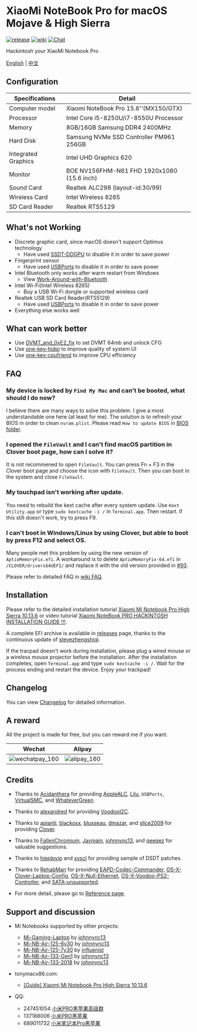 # XiaoMi NoteBook Pro for macOS Mojave & High Sierra
[![release](https://img.shields.io/badge/download-release-blue.svg)](https://github.com/daliansky/XiaoMi-Pro/releases) [![wiki](https://img.shields.io/badge/support-wiki-green.svg)](https://github.com/daliansky/XiaoMi-Pro/wiki) [![Chat](https://img.shields.io/badge/chat-tonymacx86-red.svg)](https://www.tonymacx86.com/threads/guide-xiaomi-mi-notebook-pro-high-sierra-10-13-6.242724)

Hackintosh your XiaoMi Notebook Pro

[English](README.md) | [中文](README_CN.md)

## Configuration

| Specifications | Detail                                                  |
| ------------------- | ------------------------------------------- |
| Computer model      | Xiaomi NoteBook Pro 15.6''(MX150/GTX)      |
| Processor           | Intel Core i5-8250U/i7-8550U Processor     |
| Memory              | 8GB/16GB Samsung DDR4 2400MHz              |
| Hard Disk           | Samsung NVMe SSD Controller PM961 256GB    |
| Integrated Graphics | Intel UHD Graphics 620                     |
| Monitor             | BOE NV156FHM-N61 FHD 1920x1080 (15.6 inch) |
| Sound Card          | Realtek ALC298 (layout-id:30/99)           |
| Wireless Card       | Intel Wireless 8265                        |
| SD Card Reader      | Realtek RTS5129                            |


## What's not Working

- Discrete graphic card, since macOS doesn't support Optimus technology
  - Have used [SSDT-DDGPU](EFI/CLOVER/ACPI/patched/SSDT-DDGPU.dsl) to disable it in order to save power
- Fingerprint sensor
  - Have used [USBPorts](EFI/CLOVER/kexts/Other/USBPorts.kext) to disable it in order to save power
- Intel Bluetooth only works after warm restart from Windows
  - View [Work-Around-with-Bluetooth](https://github.com/daliansky/XiaoMi-Pro/wiki/Work-Around-with-Bluetooth)
- Intel Wi-Fi(Intel Wireless 8265)
  - Buy a USB Wi-Fi dongle or supported wireless card
- Realtek USB SD Card Reader(RTS5129)
  - Have used [USBPorts](EFI/CLOVER/kexts/Other/USBPorts.kext) to disable it in order to save power
- Everything else works well


## What can work better

- Use [DVMT_and_0xE2_fix](BIOS/DVMT_and_0xE2_fix) to set DVMT 64mb and unlock CFG
- Use [one-key-hidpi](one-key-hidpi) to improve quality of system UI
- Use [one-key-cpufriend](one-key-cpufriend) to improve CPU efficiency


## FAQ

### My device is locked by `Find My Mac` and can't be booted, what should I do now?

I believe there are many ways to solve this problem. I give a most understandable one here (at least for me). The solution is to refresh your BIOS in order to clean `nvram.plist`. Please read `How to update BIOS` in [BIOS folder](BIOS/README.md).


### I opened the `FileVault` and I can't find macOS partition in Clover boot page, how can I solve it?

It is not recommened to open `FileVault`. You can press Fn + F3 in the Clover boot page and choose the icon with `FileVault`. Then you can boot in the system and close `FileVault`.


### My touchpad isn't working after update.

You need to rebuild the kext cache after every system update. Use `Kext Utility.app` or type `sudo kextcache -i /` in `Terminal.app`. Then restart. If this still doesn't work, try to press F9.


### I can't boot in Windows/Linux by using Clover, but able to boot by press F12 and select OS.

Many people met this problem by using the new version of `AptioMemoryFix.efi`. A workaround is to delete `AptioMemoryFix-64.efi` in `/CLOVER/drivers64UEFI/` and replace it with the old version provided in [#93](https://github.com/daliansky/XiaoMi-Pro/issues/93).

Please refer to detailed FAQ in [wiki FAQ](https://github.com/daliansky/XiaoMi-Pro/wiki/FAQ).


## Installation

Please refer to the detailed installation tutorial [Xiaomi Mi Notebook Pro High Sierra 10.13.6](https://www.tonymacx86.com/threads/guide-xiaomi-mi-notebook-pro-high-sierra-10-13-6.242724) or video tutorial [Xiaomi NoteBook PRO HACKINTOSH INSTALLATION GUIDE !!!](https://www.youtube.com/watch?v=72sPmkpxCvc).

A complete EFI archive is available in [releases](https://github.com/daliansky/XiaoMi-Pro/releases) page, thanks to the continuous update of [stevezhengshiqi](https://github.com/stevezhengshiqi).

If the tracpad doesn't work during installation, please plug a wired mouse or a wireless mouse projector before the installation. After the installation completes, open `Terminal.app` and type `sudo kextcache -i /`. Wait for the process ending and restart the device. Enjoy your trackpad!


## Changelog

You can view [Changelog](Changelog.md) for detailed information.


## A reward

All the project is made for free, but you can reward me if you want.

| Wechat                                                     | Alipay                                               |
| ---------------------------------------------------------- | ---------------------------------------------------- |
| ![wechatpay_160](http://7.daliansky.net/wechatpay_160.jpg) | ![alipay_160](http://7.daliansky.net/alipay_160.jpg) |


## Credits

- Thanks to [Acidanthera](https://github.com/acidanthera) for providing [AppleALC](https://github.com/acidanthera/AppleALC), [Lilu](https://github.com/acidanthera/Lilu), `USBPorts`, [VirtualSMC](https://github.com/acidanthera/VirtualSMC), and [WhateverGreen](https://github.com/acidanthera/WhateverGreen).
- Thanks to [alexandred](https://github.com/alexandred) for providing [VoodooI2C](https://github.com/alexandred/VoodooI2C).
- Thanks to [apianti](https://sourceforge.net/u/apianti), [blackosx](https://sourceforge.net/u/blackosx), [blusseau](https://sourceforge.net/u/blusseau), [dmazar](https://sourceforge.net/u/dmazar), and [slice2009](https://sourceforge.net/u/slice2009) for providing [Clover](https://sourceforge.net/projects/cloverefiboot).
- Thanks to [FallenChromium](https://github.com/FallenChromium), [Javmain](https://github.com/javmain), [johnnync13](https://github.com/johnnync13), and [qeeqez](https://github.com/qeeqez) for valuable suggestions.
- Thanks to [hieplpvip](https://github.com/hieplpvip) and [syscl](https://github.com/syscl) for providing sample of DSDT patches.
- Thanks to [RehabMan](https://github.com/RehabMan) for providing [EAPD-Codec-Commander](https://github.com/RehabMan/EAPD-Codec-Commander),  [OS-X-Clover-Laptop-Config](https://github.com/RehabMan/OS-X-Clover-Laptop-Config), [OS-X-Null-Ethernet](https://github.com/RehabMan/OS-X-Null-Ethernet), [OS-X-Voodoo-PS2-Controller](https://github.com/RehabMan/OS-X-Voodoo-PS2-Controller), and [SATA-unsupported](https://github.com/RehabMan/hack-tools/tree/master/kexts/SATA-unsupported.kext).

- For more detail, please go to [Reference page](https://github.com/daliansky/XiaoMi-Pro/wiki/References).


## Support and discussion

- Mi Notebooks supported by other projects:
  - [Mi-Gaming-Laptop](https://github.com/johnnync13/XiaomiGaming) by [johnnync13](https://github.com/johnnync13)
  - [Mi-NB-Air-125-6y30](https://github.com/johnnync13/EFI-Xiaomi-Notebook-air-12-5) by [johnnync13](https://github.com/johnnync13)
  - [Mi-NB-Air-125-7y30](https://github.com/influenist/Mi-NB-Gaming-Laptop-MacOS) by [influenist](https://github.com/influenist)
  - [Mi-NB-Air-133-Gen1](https://github.com/johnnync13/Xiaomi-Notebook-Air-1Gen) by [johnnync13](https://github.com/johnnync13)
  - [Mi-NB-Air-133-2018](https://github.com/johnnync13/Xiaomi-Mi-Air) by [johnnync13](https://github.com/johnnync13)

- tonymacx86.com:
  - [[Guide] Xiaomi Mi Notebook Pro High Sierra 10.13.6](https://www.tonymacx86.com/threads/guide-xiaomi-mi-notebook-pro-high-sierra-10-13-6.242724)

- QQ:
  - 247451054 [小米PRO黑苹果高级群](http://shang.qq.com/wpa/qunwpa?idkey=6223ea12a7f7efe58d5972d241000dd59cbd0260db2fdede52836ca220f7f20e)
  - 137188006 [小米PRO黑苹果](http://shang.qq.com/wpa/qunwpa?idkey=c17e190b9466a73cf12e8caec36e87124fce9e231a895353ee817e9921fdd74e)
  - 689011732 [小米笔记本Pro黑苹果](http://shang.qq.com/wpa/qunwpa?idkey=dde06295030ea1692d6655564e392d86ad874bd0608afd7d408c347d1767981b)
